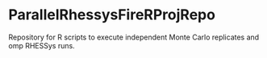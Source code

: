 # ParallelRhessysFireRProjRepo
Repository for R scripts to execute independent Monte Carlo replicates and omp RHESSys runs. 
